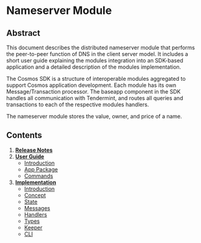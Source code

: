 # Nameserver Module
## Abstract
This document describes the distributed nameserver module that performs the peer-to-peer function of DNS in the client server model. It includes a short user guide explaining the modules integration into an SDK-based application and a detailed description of the modules implementation.

The Cosmos SDK is a structure of interoperable modules aggregated to support Cosmos application development. Each module has its own Message/Transaction processor. The baseapp component in the SDK handles all communication with Tendermint, and routes all queries and transactions to each of the respective modules handlers.

The nameserver module stores the value, owner, and price of a name.
## Contents
1. **[Release Notes](releaseNotes.md)**
2. **[User Guide](userguide.md)**
	- [Introduction](userguide.md#Introduction)
	- [App Package](userguide.md#App-Package)
	- [Commands](userguide.md#Commands)
3. **[Implementation](implementation.md)**
	- [Introduction](implementation.md#Introduction)
	- [Concept](implementation.md#Concept)
	- [State](implementation.md#State)
	- [Messages](implementation.md#Messages)
	- [Handlers](implementation.md#Handlers)
	- [Types](implementation.md#Types)
	- [Keeper](implementation.md#Keeper)
	- [CLI](implementation.md#CLI)
	